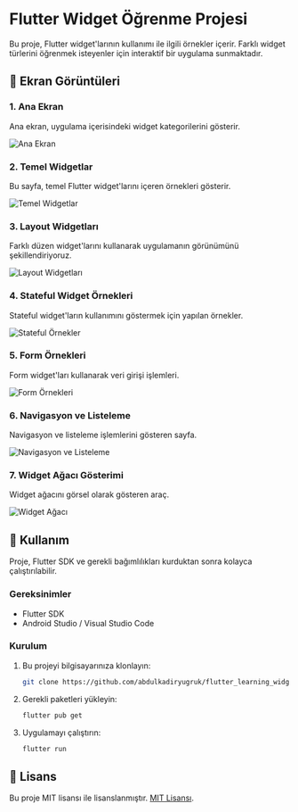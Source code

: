# Flutter Widget Öğrenme Projesi

Bu proje, Flutter widget'larının kullanımı ile ilgili örnekler içerir. Farklı widget türlerini öğrenmek isteyenler için interaktif bir uygulama sunmaktadır.

## 📱 Ekran Görüntüleri

### 1. Ana Ekran
Ana ekran, uygulama içerisindeki widget kategorilerini gösterir.

![Ana Ekran](assets/screenshots/flutter_01.png)

### 2. Temel Widgetlar
Bu sayfa, temel Flutter widget'larını içeren örnekleri gösterir.

![Temel Widgetlar](assets/screenshots/flutter_02.png)

### 3. Layout Widgetları
Farklı düzen widget'larını kullanarak uygulamanın görünümünü şekillendiriyoruz.

![Layout Widgetları](assets/screenshots/flutter_03.png)

### 4. Stateful Widget Örnekleri
Stateful widget'ların kullanımını göstermek için yapılan örnekler.

![Stateful Örnekler](assets/screenshots/flutter_04.png)

### 5. Form Örnekleri
Form widget'ları kullanarak veri girişi işlemleri.

![Form Örnekleri](assets/screenshots/flutter_05.png)

### 6. Navigasyon ve Listeleme
Navigasyon ve listeleme işlemlerini gösteren sayfa.

![Navigasyon ve Listeleme](assets/screenshots/flutter_06.png)

### 7. Widget Ağacı Gösterimi
Widget ağacını görsel olarak gösteren araç.

![Widget Ağacı](assets/screenshots/flutter_07.png)

## 🚀 Kullanım

Proje, Flutter SDK ve gerekli bağımlılıkları kurduktan sonra kolayca çalıştırılabilir.

### Gereksinimler
- Flutter SDK
- Android Studio / Visual Studio Code

### Kurulum

1. Bu projeyi bilgisayarınıza klonlayın:
    ```bash
    git clone https://github.com/abdulkadiryugruk/flutter_learning_widgets.git
    ```

2. Gerekli paketleri yükleyin:
    ```bash
    flutter pub get
    ```

3. Uygulamayı çalıştırın:
    ```bash
    flutter run
    ```

## 📄 Lisans

Bu proje MIT lisansı ile lisanslanmıştır. [MIT Lisansı](https://opensource.org/licenses/MIT).
